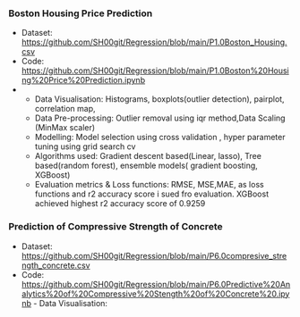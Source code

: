 
### Boston Housing Price Prediction

- Dataset: https://github.com/SH00git/Regression/blob/main/P1.0Boston_Housing.csv
- Code: https://github.com/SH00git/Regression/blob/main/P1.0Boston%20Housing%20Price%20Prediction.ipynb
-  
    - Data Visualisation: Histograms, boxplots(outlier detection), pairplot, correlation map, 
    - Data Pre-processing: Outlier removal using iqr method,Data Scaling (MinMax scaler)
    - Modelling: Model selection using cross validation , hyper parameter tuning using grid search cv
    - Algorithms used: Gradient descent based(Linear, lasso), Tree based(random forest), ensemble models( gradient boosting, XGBoost)
    - Evaluation metrics & Loss functions: RMSE, MSE,MAE, as loss functions and r2 accuracy score i sued fro evaluation. 
                                            XGBoost achieved highest r2 accuracy score of 0.9259

### Prediction of Compressive Strength of Concrete

- Dataset: https://github.com/SH00git/Regression/blob/main/P6.0compresive_strength_concrete.csv
- Code: https://github.com/SH00git/Regression/blob/main/P6.0Predictive%20Analytics%20of%20Compressive%20Stength%20of%20Concrete%20.ipynb
      - Data Visualisation:
